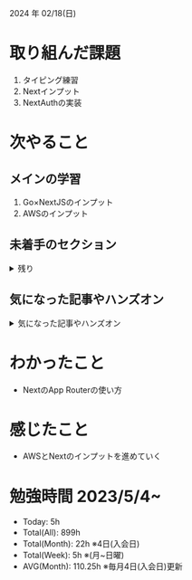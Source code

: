 
2024 年 02/18(日)

# 取り組んだ課題
1. タイピング練習
2. Nextインプット
3. NextAuthの実装
 
# 次やること

## メインの学習

1. Go×NextJSのインプット
2. AWSのインプット

## 未着手のセクション

<details>

<summary>残り</summary>

### インフラ側
* 継続的インテグレーション
* デプロイ
* Terraform

</details>

## 気になった記事やハンズオン

<details>

<summary>気になった記事やハンズオン</summary>

### Go
1. [古典学派的テストとGoで考える持続可能なアーキテクチャ入門](https://zenn.dev/jy8752/books/73769005e6afa9/viewer/chapter1)
2. [クリーンアーキテクチャ](https://nuits.jp/entry/easiest-clean-architecture-2019-09)
3. [Goにおけるメモリ管理の可視化](https://zenn.dev/kazu1029/articles/38ab3d99ef0de3)

### TS
1. [TypeChallenge](https://github.com/type-challenges/type-challenges/tree/main/questions/00004-easy-pick)

### 低レイヤ

1. [Putting the “You” in CPU](https://cpu.land/)

</details>

# わかったこと

* NextのApp Routerの使い方

# 感じたこと

* AWSとNextのインプットを進めていく

# 勉強時間 2023/5/4~

* Today: 5h
* Total(All): 899h　
* Total(Month): 22h ※4日(入会日)
* Total(Week): 5h ※(月~日曜)
* AVG(Month): 110.25h ※毎月4日(入会日)更新
